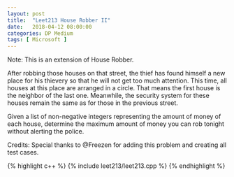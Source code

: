 ```yaml
---
layout: post
title:  "Leet213 House Robber II"
date:   2018-04-12 08:00:00
categories: DP Medium
tags: [ Microsoft ]
---
```


Note: This is an extension of House Robber.

After robbing those houses on that street, the thief has found himself a new place for his thievery so that he will not get too much attention. This time, all houses at this place are arranged in a circle. That means the first house is the neighbor of the last one. Meanwhile, the security system for these houses remain the same as for those in the previous street.

Given a list of non-negative integers representing the amount of money of each house, determine the maximum amount of money you can rob tonight without alerting the police.

Credits:
Special thanks to @Freezen for adding this problem and creating all test cases.

{% highlight c++ %}
{% include leet213/leet213.cpp %}
{% endhighlight %}
